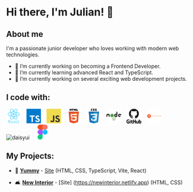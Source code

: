 # Hi there, I'm Julian! 👋

## About me

I'm a passionate junior developer who loves working with modern web technologies. 

- 🚀 I’m currently working on becoming a Frontend Developer.
- 🌱 I’m currently learning advanced React and TypeScript.
- 🔭 I’m currently working on several exciting web development projects.


## I code with:

<p align="left">
  <img src="https://raw.githubusercontent.com/devicons/devicon/master/icons/react/react-original-wordmark.svg" alt="react" width="40" height="40" style="margin-right: 10px;"/> 
  <img src="https://raw.githubusercontent.com/devicons/devicon/master/icons/typescript/typescript-original.svg" alt="typescript" width="40" height="40" style="margin-right: 10px;"/> 
  <img src="https://raw.githubusercontent.com/devicons/devicon/master/icons/javascript/javascript-original.svg" alt="javascript" width="40" height="40" style="margin-right: 10px;"/>
  <img src="https://raw.githubusercontent.com/devicons/devicon/master/icons/html5/html5-original-wordmark.svg" alt="html5" width="40" height="40" style="margin-right: 10px;"/> 
  <img src="https://raw.githubusercontent.com/devicons/devicon/master/icons/css3/css3-original-wordmark.svg" alt="css3" width="40" height="40" style="margin-right: 10px;"/> 
  <img src="https://raw.githubusercontent.com/devicons/devicon/master/icons/nodejs/nodejs-original-wordmark.svg" alt="nodejs" width="40" height="40" style="margin-right: 10px;"/>
  <img src="https://raw.githubusercontent.com/devicons/devicon/master/icons/github/github-original-wordmark.svg" alt="github" width="40" height="40" style="margin-right: 10px;"/>
  <img src="https://github.com/devicons/devicon/raw/master/icons/postman/postman-original-wordmark.svg" alt="postman" width="40" height="40" style="margin-right: 10px;"/>
  <img src="https://daisyui.com/favicon.ico" alt="daisyui" width="40" height="40" style="margin-right: 10px;"/>
  <img src="https://raw.githubusercontent.com/devicons/devicon/master/icons/figma/figma-original.svg" alt="figma" width="40" height="40" style="margin-right: 10px;"/>
</p>

## My Projects:

- 🍔 **[Yummy](https://github.com/JulianSupercode/Project-Yummy)** - [Site](https://yummy-rezepte.netlify.app/) (HTML, CSS, TypeScript, Vite, React)

- 🛋️ **[New Interior](https://github.com/JulianScheib/Projekt_9_NewInterior)** - [Site] (https://newinterior.netlify.app) (HTML, CSS)
